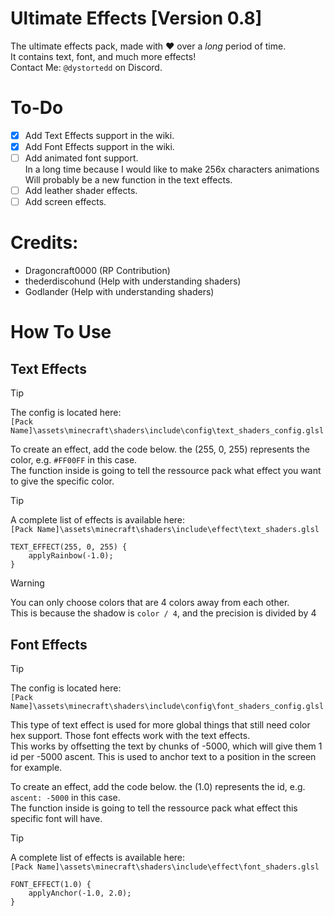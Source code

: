 # Ultimate Effects [Version 0.8]
The ultimate effects pack, made with :heart: over a *long* period of time. 
<br/>It contains text, font, and much more effects!
<br/>Contact Me: `@dystortedd` on Discord.

# To-Do
- [X] Add Text Effects support in the wiki.
- [X] Add Font Effects support in the wiki.
- [ ] Add animated font support. <br/>In a long time because I would like to make 256x characters animations<br/>Will probably be a new function in the text effects.
- [ ] Add leather shader effects.
- [ ] Add screen effects.

# Credits:
- Dragoncraft0000 (RP Contribution)
- thederdiscohund (Help with understanding shaders)
- Godlander       (Help with understanding shaders)

# How To Use

## Text Effects

> [!TIP]
> The config is located here:
> <br/>`[Pack Name]\assets\minecraft\shaders\include\config\text_shaders_config.glsl`

To create an effect, add the code below. the (255, 0, 255) represents the color, e.g. `#FF00FF` in this case.
<br/>The function inside is going to tell the ressource pack what effect you want to give the specific color.

> [!TIP]
> A complete list of effects is available here:
> <br/>`[Pack Name]\assets\minecraft\shaders\include\effect\text_shaders.glsl`

```
TEXT_EFFECT(255, 0, 255) {
	applyRainbow(-1.0);
}
```


> [!WARNING]
> You can only choose colors that are 4 colors away from each other.
> <br/>This is because the shadow is `color / 4`, and the precision is divided by 4

## Font Effects

> [!TIP]
> The config is located here:
> <br/>`[Pack Name]\assets\minecraft\shaders\include\config\font_shaders_config.glsl`

This type of text effect is used for more global things that still need color hex support. Those font effects work with the text effects. 
<br/>This works by offsetting the text by chunks of -5000, which will give them 1 id per -5000 ascent.
This is used to anchor text to a position in the screen for example.

To create an effect, add the code below. the (1.0) represents the id, e.g. `ascent: -5000` in this case.
<br/>The function inside is going to tell the ressource pack what effect this specific font will have.

> [!TIP]
> A complete list of effects is available here:
> <br/>`[Pack Name]\assets\minecraft\shaders\include\effect\font_shaders.glsl`

```
FONT_EFFECT(1.0) {
	applyAnchor(-1.0, 2.0);
}
```
